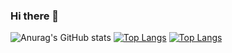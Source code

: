### Hi there 👋
![Anurag's GitHub stats](https://github-readme-stats.vercel.app/api?username=SPINOZA&show_icons=true&theme=radical)
[![Top Langs](https://github-readme-stats.vercel.app/api/top-langs/?username=SPINOZA&size_weight=0.5&count_weight=0.5)](https://github.com/anuraghazra/github-readme-stats)
[![Top Langs](https://github-readme-stats.vercel.app/api/top-langs/?username=SPINOZA&hide_progress=true)](https://github.com/anuraghazra/github-readme-stats)
